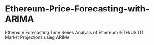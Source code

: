 # Ethereum-Price-Forecasting-with-ARIMA
Ethereum Forecasting
Time Series Analysis of Ethereum (ETH/USDT) Market Projections using ARIMA
